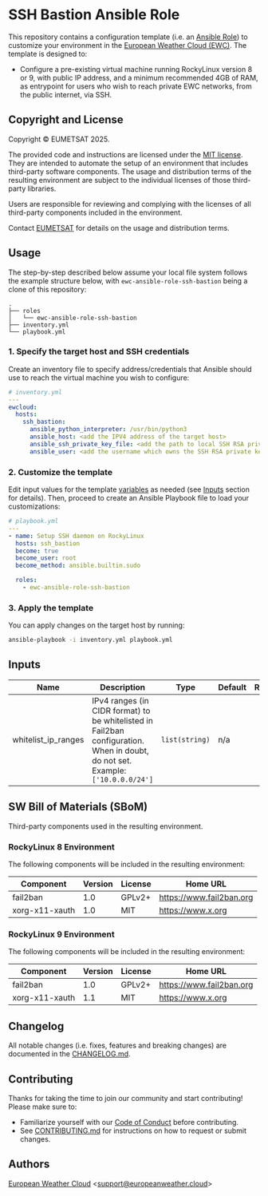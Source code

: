 # SSH Bastion Ansible Role

This repository contains a configuration template 
(i.e. an [Ansible Role](https://docs.ansible.com/ansible/latest/playbook_guide/playbooks_reuse_roles.html)) 
to customize your environment in the
[European Weather Cloud (EWC)](https://europeanweather.cloud/).
The template is designed to:
* Configure a pre-existing virtual machine running RockyLinux version 8 or 9,
with public IP address, and a minimum recommended 4GB of RAM, as entrypoint for
users who wish to reach private EWC networks, from the public internet, via SSH.

## Copyright and License
Copyright © EUMETSAT 2025.

The provided code and instructions are licensed under the [MIT license](./LICENSE).
They are intended to automate the setup of an environment that includes 
third-party software components.
The usage and distribution terms of the resulting environment are 
subject to the individual licenses of those third-party libraries.

Users are responsible for reviewing and complying with the licenses of
all third-party components included in the environment.

Contact [EUMETSAT](http://www.eumetsat.int) for details on the usage and distribution terms.

## Usage

The step-by-step described below assume your local file system follows the 
example structure below, with `ewc-ansible-role-ssh-bastion` being a clone of this
repository:
```
.
├── roles
│   └── ewc-ansible-role-ssh-bastion
├── inventory.yml
└── playbook.yml
```

### 1. Specify the target host and SSH credentials
Create an inventory file to specify address/credentials that Ansible should use
to reach the virtual machine you wish to configure:
```yaml
# inventory.yml
---
ewcloud:
  hosts:
    ssh_bastion:
      ansible_python_interpreter: /usr/bin/python3
      ansible_host: <add the IPV4 address of the target host>
      ansible_ssh_private_key_file: <add the path to local SSH RSA private key file>
      ansible_user: <add the username which owns the SSH RSA private key >
```
### 2. Customize the template

Edit input values for the template [variables](./vars/main.yml) as needed (see
[Inputs](#inputs) section for details).
Then, proceed to create an Ansible Playbook file to load your customizations: 

```yaml
# playbook.yml
---
- name: Setup SSH daemon on RockyLinux
  hosts: ssh_bastion
  become: true
  become_user: root
  become_method: ansible.builtin.sudo

  roles:
    - ewc-ansible-role-ssh-bastion
```

### 3. Apply the template


You can apply changes on the target host by running:
```bash
ansible-playbook -i inventory.yml playbook.yml
```

## Inputs

| Name | Description | Type | Default | Required |
|------|-------------|------|---------|:--------:|
| whitelist_ip_ranges | IPv4 ranges (in CIDR format) to be whitelisted in Fail2ban configuration. When in doubt, do not set. Example: `['10.0.0.0/24']` | `list(string)` | n/a | no |

## SW Bill of Materials (SBoM)

Third-party components used in the resulting environment.

### RockyLinux 8 Environment

The following components will be included in the resulting environment:

| Component | Version | License | Home URL |
|------|---------|---------|--------------|
| fail2ban | 1.0 | GPLv2+ | https://www.fail2ban.org |
| xorg-x11-xauth | 1.0 | MIT | https://www.x.org |

### RockyLinux 9 Environment
The following components will be included in the resulting environment:

| Component | Version | License | Home URL |
|------|---------|---------|--------------|
| fail2ban | 1.0 | GPLv2+ | https://www.fail2ban.org |
| xorg-x11-xauth | 1.1 | MIT | https://www.x.org |

## Changelog
All notable changes (i.e. fixes, features and breaking changes) are documented 
in the [CHANGELOG.md](./CHANGELOG.md).

## Contributing

Thanks for taking the time to join our community and start contributing!
Please make sure to:
* Familiarize yourself with our [Code of Conduct](./CODE_OF_CONDUCT.md) before 
contributing.
* See [CONTRIBUTING.md](./CONTRIBUTING.md) for instructions on how to request 
or submit changes.

## Authors

[European Weather Cloud](http://support.europeanweather.cloud/) 
<[support@europeanweather.cloud](mailto:support@europeanweather.cloud)>
